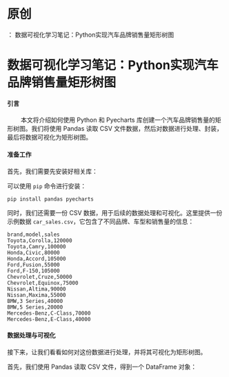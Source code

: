 # 原创
：  数据可视化学习笔记：Python实现汽车品牌销售量矩形树图

# 数据可视化学习笔记：Python实现汽车品牌销售量矩形树图

#### 引言

        本文将介绍如何使用 Python 和 Pyecharts 库创建一个汽车品牌销售量的矩形树图。我们将使用 Pandas 读取 CSV 文件数据，然后对数据进行处理、封装，最后将数据可视化为矩形树图。

#### 准备工作

首先，我们需要先安装好相关库：

可以使用 `pip` 命令进行安装：

```
pip install pandas pyecharts
```

同时，我们还需要一份 CSV 数据，用于后续的数据处理和可视化。这里提供一份示例数据 `car_sales.csv`，它包含了不同品牌、车型和销售量的信息：

```
brand,model,sales
Toyota,Corolla,120000
Toyota,Camry,100000
Honda,Civic,80000
Honda,Accord,105000
Ford,Fusion,55000
Ford,F-150,105000
Chevrolet,Cruze,50000
Chevrolet,Equinox,75000
Nissan,Altima,90000
Nissan,Maxima,55000
BMW,3 Series,40000
BMW,5 Series,20000
Mercedes-Benz,C-Class,70000
Mercedes-Benz,E-Class,40000
```

#### 数据处理与可视化

接下来，让我们看看如何对这份数据进行处理，并将其可视化为矩形树图。

首先，我们使用 Pandas 读取 CSV 文件，得到一个 DataFrame 对象：
